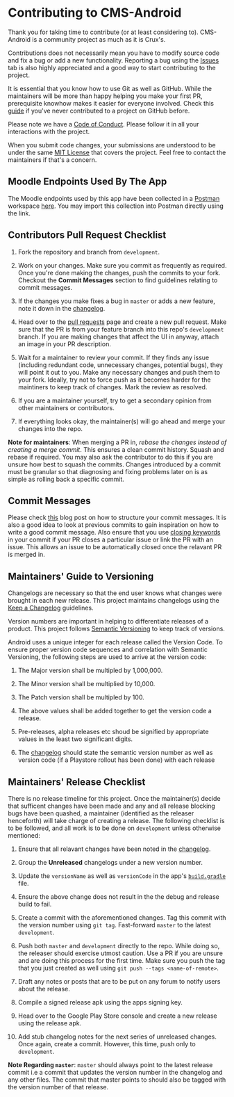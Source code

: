 # Contributing to CMS-Android

Thank you for taking time to contribute (or at least considering to). CMS-Android is a community project as much as
it is Crux's. 

Contributions does not necessarily mean you have to modify source code and fix a bug or add a new functionality.
Reporting a bug using the [Issues][issues] tab is also highly appreciated  and a good way to start contributing to 
the project.

It is essential that you know how to use Git as well as GitHub. While the maintainers will be more than happy helping
you make your first PR, prerequisite knowhow makes it easier for everyone involved. Check this 
[guide][first-contributions-guide]  if you've never contributed to a project on GitHub before.

Please note we have a [Code of Conduct][code-of-conduct]. Please follow it in all your interactions with the project.

When you submit code changes, your submissions are understood to be under the same [MIT License][license] that covers 
the  project. Feel free to contact the maintainers if that's a concern.

[issues]: https://github.com/crux-bphc/CMS-Android/issues
[first-contributions-guide]: https://github.com/firstcontributions/first-contributions


## Moodle Endpoints Used By The App

The Moodle endpoints used by this app have been collected in a [Postman][postman] workspace 
[here][postman-collection]. You may import this collection into Postman directly
using the link. 

[postman]: https://getpostman.com
[postman-collection]: https://www.getpostman.com/collections/e2c0439f144f7d3f60ed

## Contributors Pull Request Checklist

1. Fork the repository and branch from `development`.

2. Work on your changes. Make sure you commit as frequently as required. Once you're done making the changes, push the 
   commits to your fork. Checkout the **Commit Messages** section to find guidelines relating to commit messages.

3. If the changes you make fixes a bug in `master` or adds a new feature, note it down in the [changelog][changelog].
   
3. Head over to the [pull requests][pull-requests] page and create a new pull request. 
   Make sure that the PR is from your feature branch into this repo's `development` branch. If you are making changes 
   that affect the UI in anyway, attach an image in your PR description.

4. Wait for a maintainer to review your commit. If they finds any issue (including redundant code, unnecessary changes, 
   potential bugs), they will point it out to you. Make any necessary changes and push them to your fork. Ideally, try 
   not to force push as it becomes harder for the maintiners to keep track of changes. Mark the review as resolved.

5. If you are a maintainer yourself, try to get a secondary opinion from other maintainers or contributors.

6. If everything looks okay, the maintainer(s) will go ahead and merge your changes into the repo. 

**Note for maintainers**: When merging a PR in, *rebase the changes instead of creating a merge commit*. This ensures a 
clean commit history. Squash and rebase if required. You may also ask the contributor to do this if you are unsure how 
best to squash the commits. Changes introduced by a commit must be granular so that diagnosing and fixing problems later
on is as simple as rolling back a specific commit.


[pull-requests]: https://github.com/crux-bphc/CMS-Android/pulls

## Commit Messages

Please check [this][commit-message-guidelines] blog post on how to structure your commit messages. It is  also a good 
idea to look at previous commits to gain inspiration on how to write a good commit message. Also ensure that you use 
[closing keywords][closing-keywords] in your commit if your PR closes a particular issue or link the PR with an issue. 
This allows an issue to be automatically closed once the relavant PR is merged in.

[commit-message-guidelines]: https://chris.beams.io/posts/git-commit/
[closing-keywords]: https://help.github.com/en/github/managing-your-work-on-github/linking-a-pull-request-to-an-issue

## Maintainers' Guide to Versioning

Changelogs are necessary so that the end user knows what changes were brought in each new release. This project maintains 
changelogs using the [Keep a Changelog][keep-a-changelog] guidelines.

Version numbers are important in helping to differentiate releases of a product. This project follows 
[Semantic Versioning][sem-ver] to keep track of versions.

Android uses a unique integer for each release called the Version Code. To ensure proper version code sequences and
correlation with Semantic  Versioning, the following steps are used to arrive at the version code:

1. The Major version shall be multipled by 1,000,000.

2. The Minor version shall be multiplied by 10,000.

3. The Patch version shall be multipled by 100.

4. The above values shall be added together to get the version code a release.

5. Pre-releases, alpha releases etc shoud be signified by appropriate values in the least two significant digits.

6. The [changelog](changelog) should state the semantic version number as well as version code (if a Playstore 
   rollout has been done) with each release

   
[keep-a-changelog]: https://keepachangelog.com/en/1.0.0/
[sem-ver]: https://semver.org/

## Maintainers' Release Checklist

There is no release timeline for this project. Once the maintainer(s) decide that sufficent changes have been made and
any and all release blocking bugs have been quashed, a maintainer (identified as the releaser henceforth) will take 
charge of creating a release. The following checklist is to  be followed, and all work is to be done on `development` 
unless otherwise mentioned:


1. Ensure that all relavant changes have been noted in the [changelog](changelog).

2. Group the **Unreleased** changelogs under a new version number.
   
3. Update the `versionName` as well as `versionCode` in the app's [`build.gradle`](app/build.gradle) file.

4. Ensure the above change does not result in the the debug and release build to fail.

5. Create a commit with the aforementioned changes. Tag this commit with the version number using `git tag`.
   Fast-forward `master` to the latest `development`.

6.  Push both `master` and `development` directly to the repo. While doing so, the releaser should exercise 
    utmost caution.  Use a PR if you are unsure and are doing this process for the first time. Make sure you push
    the tag that you just created as well using `git push --tags <name-of-remote>`.
   
7. Draft any notes or posts that are to be put on any forum to notify users about the release.

8. Compile a signed release apk using the apps signing key.

9. Head over to the Google Play Store console and create a new release using the release apk.

10. Add stub changelog notes for the next series of unreleased changes. Once again, create a commit. However, this time,
    push only to `development`. 
    
**Note Regarding `master`**: `master` should always point to the latest release commit i.e a commit that updates the 
version number in the changelog and  any other files. The commit that master points to should also be tagged with the 
version number of that release. 

[//]: # (Global links i.e links that appear in more than one section)
[changelog]: CHANGELOG.md
[code-of-conduct]: code-of-conduct.md
[license]: LICENSE
